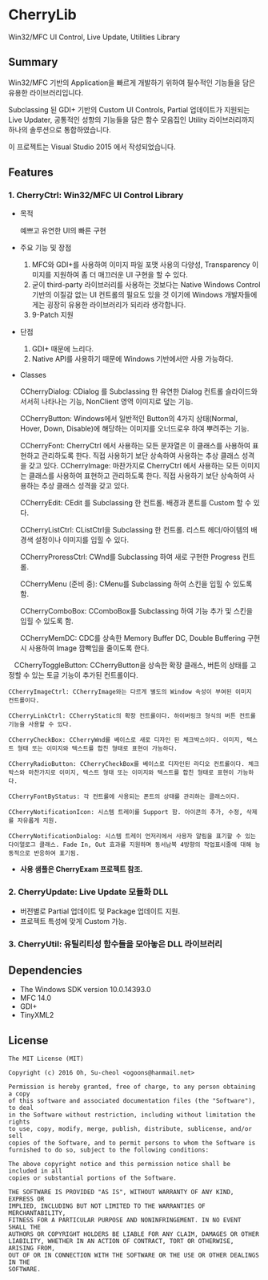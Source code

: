 # CherryLib

Win32/MFC UI Control, Live Update, Utilities Library

## Summary

Win32/MFC 기반의 Application을 빠르게 개발하기 위하여 필수적인 기능들을 담은 유용한 라이브러리입니다.

Subclassing 된 GDI+ 기반의 Custom UI Controls, Partial 업데이트가 지원되는 Live Updater, 공통적인 성향의 기능들을 담은 함수 모음집인 Utility 라이브러리까지 하나의 솔루션으로 통합하였습니다.

이 프로젝트는 Visual Studio 2015 에서 작성되었습니다.

## Features
### 1. CherryCtrl: Win32/MFC UI Control Library

  - 목적
  
    예쁘고 유연한 UI의 빠른 구현
  
  - 주요 기능 및 장점
  
    1. MFC와 GDI+를 사용하여 이미지 파일 포맷 사용의 다양성, Transparency 이미지를 지원하여 좀 더 매끄러운 UI 구현을 할 수 있다.
    2. 굳이 third-party 라이브러리를 사용하는 것보다는 Native Windows Control 기반의 이질감 없는 UI 컨트롤의 필요도 있을 것
    이기에 Windows 개발자들에게는 굉장히 유용한 라이브러리가 되리라 생각합니다.
    3. 9-Patch 지원

  - 단점
  
    1. GDI+ 때문에 느리다.
    2. Native API를 사용하기 때문에 Windows 기반에서만 사용 가능하다.
  
  - Classes

    CCherryDialog: CDialog 를 Subclassing 한 유연한 Dialog 컨트롤 슬라이드와 서서히 나타나는 기능, NonClient 영역 이미지로 덮는 기능.

    CCherryButton: Windows에서 일반적인 Button의 4가지 상태(Normal, Hover, Down, Disable)에 해당하는 이미지를 오너드로우 하여 뿌려주는 기능.

    CCherryFont: CherryCtrl 에서 사용하는 모든 문자열은 이 클래스를 사용하여 표현하고 관리하도록 한다. 직접 사용하기 보단 상속하여 사용하는 추상 클래스 성격을 갖고 있다.
    CCherryImage: 마찬가지로 CherryCtrl 에서 사용하는 모든 이미지는 클래스를 사용하여 표현하고 관리하도록 한다. 직접 사용하기 보단 상속하여 사용하는 추상 클래스 성격을 갖고 있다.

    CCherryEdit: CEdit 를 Subclassing 한 컨트롤. 배경과 폰트를 Custom 할 수 있다.

    CCherryListCtrl: CListCtrl을 Subclassing 한 컨트롤. 리스트 헤더/아이템의 배경색 설정이나 이미지를 입힐 수 있다.
    
    CCherryProressCtrl: CWnd를 Subclassing 하여 새로 구현한 Progress 컨트롤.

    CCherryMenu (준비 중): CMenu를 Subclassing 하여 스킨을 입힐 수 있도록 함.

    CCherryComboBox: CComboBox를 Subclassing 하여 기능 추가 및 스킨을 입힐 수 있도록 함.

    CCherryMemDC: CDC를 상속한 Memory Buffer DC, Double Buffering 구현시 사용하여 Image 깜빡임을 줄이도록 한다.

    CCherryToggleButton: CCherryButton을 상속한 확장 클래스, 버튼의 상태를 고정할 수 있는 토글 기능이 추가된 컨트롤이다.

    CCherryImageCtrl: CCherryImage와는 다르게 별도의 Window 속성이 부여된 이미지 컨트롤이다.

    CCherryLinkCtrl: CCherryStatic의 확장 컨트롤이다. 하이버링크 형식의 버튼 컨트롤 기능을 사용할 수 있다.

    CCherryCheckBox: CCherryWnd를 베이스로 새로 디자인 된 체크박스이다. 이미지, 텍스트 형태 또는 이미지와 텍스트를 합친 형태로 표현이 가능하다.

    CCherryRadioButton: CCherryCheckBox를 베이스로 디자인된 라디오 컨트롤이다. 체크박스와 마찬가지로 이미지, 텍스트 형태 또는 이미지와 텍스트를 합친 형태로 표현이 가능하다.

    CCherryFontByStatus: 각 컨트롤에 사용되는 폰트의 상태를 관리하는 클래스이다.

    CCherryNotificationIcon: 시스템 트레이를 Support 함. 아이콘의 추가, 수정, 삭제를 자유롭게 지원.

    CCherryNotificationDialog: 시스템 트레이 언저리에서 사용자 알림을 표기할 수 있는 다이얼로그 클래스. Fade In, Out 효과를 지원하며 동서남북 4방향의 작업표시줄에 대해 능동적으로 반응하여 표기됨.

  - **사용 샘플은 CherryExam 프로젝트 참조.**

### 2. CherryUpdate: Live Update 모듈화 DLL

- 버전별로 Partial 업데이트 및 Package 업데이트 지원.
- 프로젝트 특성에 맞게 Custom 가능.

### 3. CherryUtil: 유틸리티성 함수들을 모아놓은 DLL 라이브러리

## Dependencies

* The Windows SDK version 10.0.14393.0
* MFC 14.0
* GDI+
* TinyXML2

## License

    The MIT License (MIT)

    Copyright (c) 2016 Oh, Su-cheol <ogoons@hanmail.net>

    Permission is hereby granted, free of charge, to any person obtaining a copy
    of this software and associated documentation files (the "Software"), to deal
    in the Software without restriction, including without limitation the rights
    to use, copy, modify, merge, publish, distribute, sublicense, and/or sell
    copies of the Software, and to permit persons to whom the Software is
    furnished to do so, subject to the following conditions:

    The above copyright notice and this permission notice shall be included in all
    copies or substantial portions of the Software.

    THE SOFTWARE IS PROVIDED "AS IS", WITHOUT WARRANTY OF ANY KIND, EXPRESS OR
    IMPLIED, INCLUDING BUT NOT LIMITED TO THE WARRANTIES OF MERCHANTABILITY,
    FITNESS FOR A PARTICULAR PURPOSE AND NONINFRINGEMENT. IN NO EVENT SHALL THE
    AUTHORS OR COPYRIGHT HOLDERS BE LIABLE FOR ANY CLAIM, DAMAGES OR OTHER
    LIABILITY, WHETHER IN AN ACTION OF CONTRACT, TORT OR OTHERWISE, ARISING FROM,
    OUT OF OR IN CONNECTION WITH THE SOFTWARE OR THE USE OR OTHER DEALINGS IN THE
    SOFTWARE.

